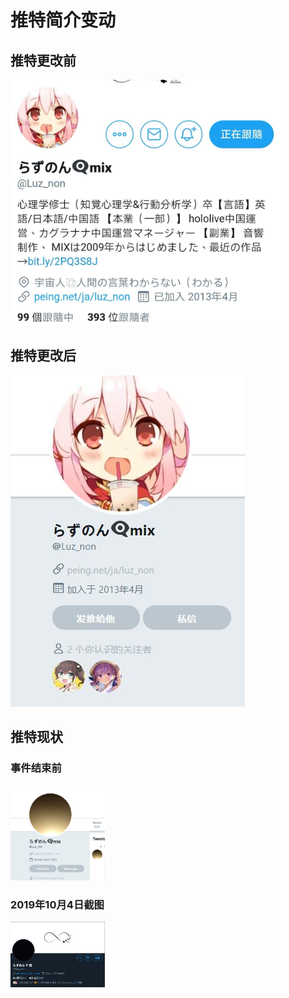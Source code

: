 # 推特简介变动

## 推特更改前
<img src="推特更改前.jpg" height="392.8" width="432"/>

## 推特更改后

<img src="推特更改后.jpg"/>

## 推特现状
### 事件结束前
<img src="推特更改(事件结束前).png" height="30%" width="30%"/>

### 2019年10月4日截图
<img src="推特现状(2019-10-4).png" height="30%" width="30%"/>
